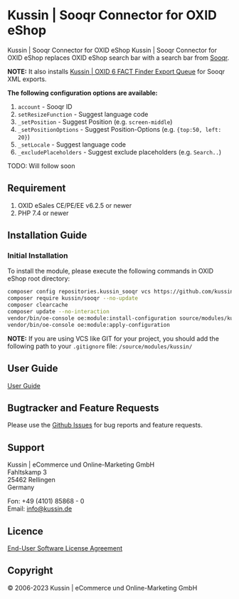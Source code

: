 # Kussin | Sooqr Connector for OXID eShop

Kussin | Sooqr Connector for OXID eShop Kussin | Sooqr Connector for OXID eShop replaces OXID eShop search bar 
with a search bar from [Sooqr](https://www.sooqr.com/).

**NOTE:** It also installs [Kussin | OXID 6 FACT Finder Export Queue](https://github.com/kussin/OxidFactFinderExportQueue) for Sooqr XML exports.

**The following configuration options are available:**

1. `account` - Sooqr ID
2. `setResizeFunction` - Suggest language code
3. `_setPosition` - Suggest Position (e.g. `screen-middle`)
4. `_setPositionOptions` - Suggest Position-Options (e.g. `{top:50, left: 20}`)
5. `_setLocale` - Suggest language code
6. `_excludePlaceholders` - Suggest exclude placeholders (e.g. `Search..`)

TODO: Will follow soon

## Requirement

1. OXID eSales CE/PE/EE v6.2.5 or newer
2. PHP 7.4 or newer

## Installation Guide

### Initial Installation

To install the module, please execute the following commands in OXID eShop root directory:

   ```bash
   composer config repositories.kussin_sooqr vcs https://github.com/kussin/OxidSooqr.git
   composer require kussin/sooqr --no-update
   composer clearcache
   composer update --no-interaction
   vendor/bin/oe-console oe:module:install-configuration source/modules/kussin/sooqr/
   vendor/bin/oe-console oe:module:apply-configuration
   ```

**NOTE:** If you are using VCS like GIT for your project, you should add the following path to your `.gitignore` file:
`/source/modules/kussin/`

## User Guide

[User Guide](USER_GUIDE.md)

## Bugtracker and Feature Requests

Please use the [Github Issues](https://github.com/kussin/OxidSooqr/issues) for bug reports and feature requests.

## Support

Kussin | eCommerce und Online-Marketing GmbH<br>
Fahltskamp 3<br>
25462 Rellingen<br>
Germany

Fon: +49 (4101) 85868 - 0<br>
Email: info@kussin.de

## Licence

[End-User Software License Agreement](LICENSE.md)

## Copyright

&copy; 2006-2023 Kussin | eCommerce und Online-Marketing GmbH